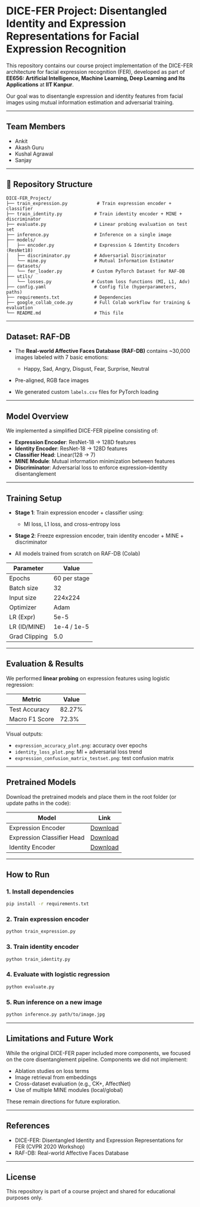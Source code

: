 # DICE-FER Project: Disentangled Identity and Expression Representations for Facial Expression Recognition

This repository contains our course project implementation of the DICE-FER architecture for facial expression recognition (FER), developed as part of **EE656: Artificial Intelligence, Machine Learning, Deep Learning and Its Applications** at **IIT Kanpur**.

Our goal was to disentangle expression and identity features from facial images using mutual information estimation and adversarial training.

---

## Team Members

* Ankit
* Akash Guru
* Kushal Agrawal
* Sanjay

---

## 📁 Repository Structure

```
DICE-FER_Project/
├── train_expression.py           # Train expression encoder + classifier
├── train_identity.py            # Train identity encoder + MINE + discriminator
├── evaluate.py                  # Linear probing evaluation on test set
├── inference.py                 # Inference on a single image
├── models/
│   ├── encoder.py               # Expression & Identity Encoders (ResNet18)
│   ├── discriminator.py         # Adversarial Discriminator
│   └── mine.py                  # Mutual Information Estimator
├── datasets/
│   └── fer_loader.py           # Custom PyTorch Dataset for RAF-DB
├── utils/
│   └── losses.py               # Custom loss functions (MI, L1, Adv)
├── config.yaml                  # Config file (hyperparameters, paths)
├── requirements.txt             # Dependencies
├── google_collab_code.py        # Full Colab workflow for training & evaluation
└── README.md                    # This file
```

---

## Dataset: RAF-DB

* The **Real-world Affective Faces Database (RAF-DB)** contains \~30,000 images labeled with 7 basic emotions:

  * Happy, Sad, Angry, Disgust, Fear, Surprise, Neutral
* Pre-aligned, RGB face images
* We generated custom `labels.csv` files for PyTorch loading

---

## Model Overview

We implemented a simplified DICE-FER pipeline consisting of:

* **Expression Encoder**: ResNet-18 → 128D features
* **Identity Encoder**: ResNet-18 → 128D features
* **Classifier Head**: Linear(128 → 7)
* **MINE Module**: Mutual information minimization between features
* **Discriminator**: Adversarial loss to enforce expression–identity disentanglement

---

## Training Setup

* **Stage 1**: Train expression encoder + classifier using:

  * MI loss, L1 loss, and cross-entropy loss
* **Stage 2**: Freeze expression encoder, train identity encoder + MINE + discriminator
* All models trained from scratch on RAF-DB (Colab)

| Parameter     | Value        |
| ------------- | ------------ |
| Epochs        | 60 per stage |
| Batch size    | 32           |
| Input size    | 224x224      |
| Optimizer     | Adam         |
| LR (Expr)     | 5e-5         |
| LR (ID/MINE)  | 1e-4 / 1e-5  |
| Grad Clipping | 5.0          |

---

## Evaluation & Results

We performed **linear probing** on expression features using logistic regression:

| Metric         | Value  |
| -------------- | ------ |
| Test Accuracy  | 82.27% |
| Macro F1 Score | 72.3%  |

Visual outputs:

* `expression_accuracy_plot.png`: accuracy over epochs
* `identity_loss_plot.png`: MI + adversarial loss trend
* `expression_confusion_matrix_testset.png`: test confusion matrix

---

## Pretrained Models

Download the pretrained models and place them in the root folder (or update paths in the code):

| Model                      | Link                                                                                         |
| -------------------------- | -------------------------------------------------------------------------------------------- |
| Expression Encoder         | [Download](https://drive.google.com/uc?export=download&id=1wF9gVtHABeM6O2ozJrTe7urDqXJXvuXO) |
| Expression Classifier Head | [Download](https://drive.google.com/uc?export=download&id=1AAJt_b5MrVHNcFyy0cLWUNK9Ufn4DZeL) |
| Identity Encoder           | [Download](https://drive.google.com/uc?export=download&id=14Zv940i78ViRDf88C9C1867E6El2pRu0) |

---

##  How to Run

### 1. Install dependencies

```bash
pip install -r requirements.txt
```

### 2. Train expression encoder

```bash
python train_expression.py
```

### 3. Train identity encoder

```bash
python train_identity.py
```

### 4. Evaluate with logistic regression

```bash
python evaluate.py
```

### 5. Run inference on a new image

```bash
python inference.py path/to/image.jpg
```

---

## Limitations and Future Work

While the original DICE-FER paper included more components, we focused on the core disentanglement pipeline. Components we did not implement:

* Ablation studies on loss terms
* Image retrieval from embeddings
* Cross-dataset evaluation (e.g., CK+, AffectNet)
* Use of multiple MINE modules (local/global)

These remain directions for future exploration.

---

## References

* DICE-FER: Disentangled Identity and Expression Representations for FER (CVPR 2020 Workshop)
* RAF-DB: Real-world Affective Faces Database

---

## License

This repository is part of a course project and shared for educational purposes only.
